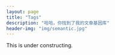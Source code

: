 ```yaml
---
layout: page
title: "Tags"
description: "哈哈，你找到了我的文章基因库"  
header-img: "img/semantic.jpg"  
---
```

This is under constructing.

